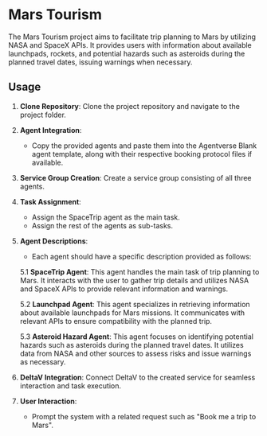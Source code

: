 # Mars Tourism

The Mars Tourism project aims to facilitate trip planning to Mars by utilizing NASA and SpaceX APIs. It provides users with information about available launchpads, rockets, and potential hazards such as asteroids during the planned travel dates, issuing warnings when necessary.

## Usage

1. **Clone Repository**: Clone the project repository and navigate to the project folder.

2. **Agent Integration**:
   - Copy the provided agents and paste them into the Agentverse Blank agent template, along with their respective booking protocol files if available.

3. **Service Group Creation**: Create a service group consisting of all three agents.

4. **Task Assignment**:
   - Assign the SpaceTrip agent as the main task.
   - Assign the rest of the agents as sub-tasks.

5. **Agent Descriptions**:
   - Each agent should have a specific description provided as follows:

   5.1 **SpaceTrip Agent**: This agent handles the main task of trip planning to Mars. It interacts with the user to gather trip details and utilizes NASA and SpaceX APIs to provide relevant information and warnings.

   5.2 **Launchpad Agent**: This agent specializes in retrieving information about available launchpads for Mars missions. It communicates with relevant APIs to ensure compatibility with the planned trip.

   5.3 **Asteroid Hazard Agent**: This agent focuses on identifying potential hazards such as asteroids during the planned travel dates. It utilizes data from NASA and other sources to assess risks and issue warnings as necessary.

6. **DeltaV Integration**: Connect DeltaV to the created service for seamless interaction and task execution.

7. **User Interaction**:
   - Prompt the system with a related request such as "Book me a trip to Mars".
